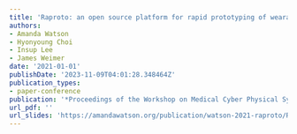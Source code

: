 ```yaml
---
title: 'Raproto: an open source platform for rapid prototyping of wearable medical devices'
authors:
- Amanda Watson
- Hyonyoung Choi
- Insup Lee
- James Weimer
date: '2021-01-01'
publishDate: '2023-11-09T04:01:28.348464Z'
publication_types:
- paper-conference
publication: '*Proceedings of the Workshop on Medical Cyber Physical Systems and Internet of Medical Things*'
url_pdf: '' 
url_slides: 'https://amandawatson.org/publication/watson-2021-raproto/Raproto.pdf'
---
```

